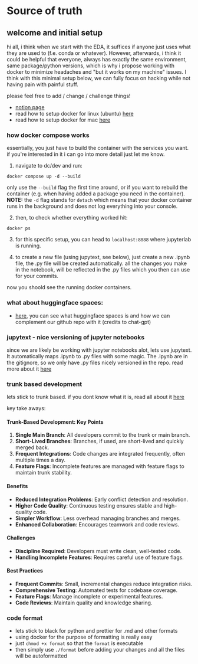 # Source of truth

## welcome and initial setup

hi all,
i think when we start with the EDA, it suffices if anyone just uses what they are used to (f.e. conda or whatever). However, afterwards, i think it could be helpful that everyone, always has exactly the same environment, same package/python versions, which is why i propose working with docker to minimize headaches and "but it works on my machine" issues. I think with this minimal setup below, we can fully focus on hacking while not having pain with painful stuff.

please feel free to add / change / challenge things!

- [notion page](https://glamorous-shawl-578.notion.site/Bird-Chirp-Classification-d7b3f86b0c114188b2782bd9b3d78c35)
- read how to setup docker for linux (ubuntu) [here](./docs/docker-setup.md)
- read how to setup docker for mac [here](https://docs.docker.com/desktop/install/mac-install/)

### how docker compose works

essentially, you just have to build the container with the services you want. if you're interested in it i can go into more detail just let me know.

1. navigate to dc/dev and run:

```
docker compose up -d --build
```

only use the `--build` flag the first time around, or if you want to rebuild the container (e.g. when having added a package you need in the container). **NOTE:** the `-d` flag stands for `detach` which means that your docker container runs in the background and does not log everything into your console.

2. then, to check whether everything worked hit:

```
docker ps
```

3. for this specific setup, you can head to `localhost:8888` where jupyterlab is running.

4. to create a new file (using jupytext, see below), just create a new .ipynb file, the .py file will be created automatically. all the changes you make in the notebook, will be reflected in the .py files which you then can use for your commits.

now you shoold see the running docker containers.

### what about huggingface spaces:

- [here](./docs/huggingface-spaces.md), you can see what huggingface spaces is and how we can complement our github repo with it (credits to chat-gpt)

### jupytext - nice versioning of jupyter notebooks

since we are likely be working with jupyter notebooks alot, lets use jupytext. It automatically maps .ipynb to .py files with some magic. The .ipynb are in the gitignore, so we only have .py files nicely versioned in the repo. read more about it [here](https://jupytext.readthedocs.io/en/latest/)

### trunk based development

lets stick to trunk based. if you dont know what it is, read all about it [here](https://trunkbaseddevelopment.com/)

key take aways:

#### Trunk-Based Development: Key Points

1. **Single Main Branch**: All developers commit to the trunk or main branch.
2. **Short-Lived Branches**: Branches, if used, are short-lived and quickly merged back.
3. **Frequent Integrations**: Code changes are integrated frequently, often multiple times a day.
4. **Feature Flags**: Incomplete features are managed with feature flags to maintain trunk stability.

#### Benefits

- **Reduced Integration Problems**: Early conflict detection and resolution.
- **Higher Code Quality**: Continuous testing ensures stable and high-quality code.
- **Simpler Workflow**: Less overhead managing branches and merges.
- **Enhanced Collaboration**: Encourages teamwork and code reviews.

#### Challenges

- **Discipline Required**: Developers must write clean, well-tested code.
- **Handling Incomplete Features**: Requires careful use of feature flags.

#### Best Practices

- **Frequent Commits**: Small, incremental changes reduce integration risks.
- **Comprehensive Testing**: Automated tests for codebase coverage.
- **Feature Flags**: Manage incomplete or experimental features.
- **Code Reviews**: Maintain quality and knowledge sharing.

### code format

- lets stick to black for python and prettier for .md and other formats
- using docker for the purpose of formatting is really easy
- just `chmod +x format` so that the `format` is executable
- then simply use `./format` before adding your changes and all the files will be autoformatted
